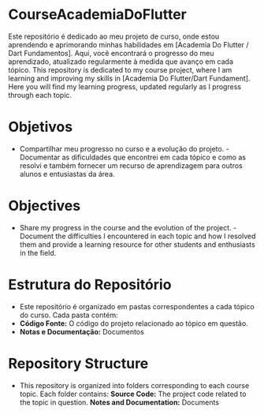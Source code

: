 # CourseAcademiaDoFlutter
Este repositório é dedicado ao meu projeto de curso, onde estou aprendendo e aprimorando minhas habilidades em [Academia Do Flutter / Dart Fundamentos]. Aqui, você encontrará o progresso do meu aprendizado, atualizado regularmente à medida que avanço em cada tópico.
This repository is dedicated to my course project, where I am learning and improving my skills in [Academia Do Flutter/Dart Fundament]. Here you will find my learning progress, updated regularly as I progress through each topic.

 # Objetivos 
 - Compartilhar meu progresso no curso e a evolução do projeto. - Documentar as dificuldades que encontrei em cada tópico e como as resolvi e também fornecer um recurso de aprendizagem para outros alunos e entusiastas da área.
 # Objectives 
 - Share my progress in the course and the evolution of the project. - Document the difficulties I encountered in each topic and how I resolved them and provide a learning resource for other students and enthusiasts in the field.
 # Estrutura do Repositório 
 - Este repositório é organizado em pastas correspondentes a cada tópico do curso. Cada pasta contém: 
 - **Código Fonte:** O código do projeto relacionado ao tópico em questão.
 - **Notas e Documentação:** Documentos

 # Repository Structure 
 - This repository is organized into folders corresponding to each course topic. Each folder contains:
 **Source Code:** The project code related to the topic in question.
 **Notes and Documentation:** Documents
 
